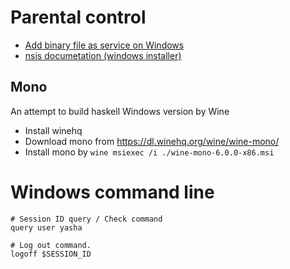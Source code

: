 # Parental control

 * [Add binary file as service on Windows](https://docs.microsoft.com/en-US/windows-server/administration/windows-commands/sc-create)
 * [nsis documetation (windows installer)](https://nsis.sourceforge.io/Docs/Chapter2.html#tutintro)

## Mono
 
 An attempt to build haskell Windows version by Wine 
 
 * Install winehq
 * Download mono from https://dl.winehq.org/wine/wine-mono/ 
 * Install mono by `wine msiexec /i ./wine-mono-6.0.0-x86.msi`
 
# Windows command line

```
# Session ID query / Check command 
query user yasha 

# Log out command.
logoff $SESSION_ID
``` 
 
 
 
